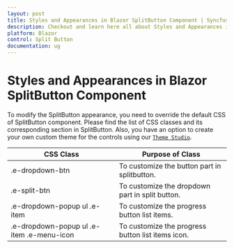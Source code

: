 ```yaml
---
layout: post
title: Styles and Appearances in Blazor SplitButton Component | Syncfusion
description: Checkout and learn here all about Styles and Appearances in Syncfusion Blazor SplitButton component and more.
platform: Blazor
control: Split Button
documentation: ug
---
```


# Styles and Appearances in Blazor SplitButton Component

To modify the SplitButton appearance, you need to override the default CSS of SplitButton component. Please find the list of CSS classes and its corresponding section in SplitButton. Also, you have an option to create your own custom theme for the controls using our [`Theme Studio`](https://ej2.syncfusion.com/themestudio/?theme=material).

| CSS Class | Purpose of Class |
| ----- | ----- |
| .e-dropdown-btn | To customize the button part in splitbutton. |
| .e-split-btn | To customize the dropdown part in split button. |
| .e-dropdown-popup ul .e-item | To customize the progress button list items. |
| .e-dropdown-popup ul .e-item .e-menu-icon | To customize the progress button list items icon. |